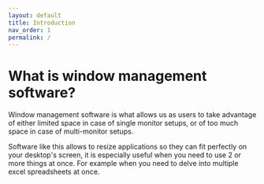 ```yaml
---
layout: default
title: Introduction
nav_order: 1
permalink: /
---
```


# What is window management software?

Window management software is what allows us as users to take advantage of either limited space in case of single monitor setups, or of too much space in case of multi-monitor setups.

Software like this allows to resize applications so they can fit perfectly on your desktop's screen, it is especially useful when you need to use 2 or more things at once.
For example when you need to delve into multiple excel spreadsheets at once.
